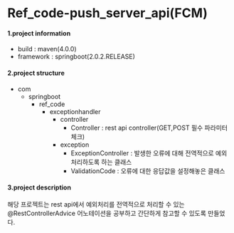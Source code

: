 # Ref_code-push_server_api(FCM)

#### 1.project information
- build : maven(4.0.0)
- framework : springboot(2.0.2.RELEASE)

#### 2.project structure
- com
  - springboot
    - ref_code
        - exceptionhandler
          - controller
              - Controller : rest api controller(GET,POST 필수 파라미터 체크)
          - exception
              - ExceptionController : 발생한 오류에 대해 전역적으로 예외처리하도록 하는 클래스
              - ValidationCode : 오류에 대한 응답값을 설정해놓은 클래스
#### 3.project description
해당 프로젝트는 rest api에서 예외처리를 전역적으로 처리할 수 있는 @RestControllerAdvice 어노테이션을 공부하고 간단하게 참고할 수 있도록 만들었다.


